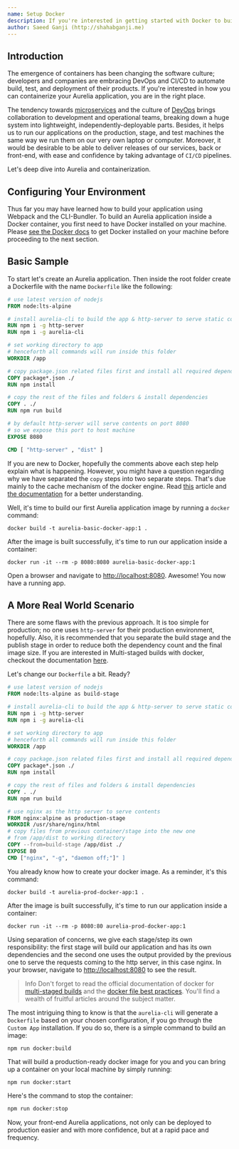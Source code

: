 ```yaml
---
name: Setup Docker
description: If you're interested in getting started with Docker to build projects, this article will take you through setting up both your machine and a production quality starter project.
author: Saeed Ganji (http://shahabganji.me)
---
```

## Introduction

The emergence of containers has been changing the software culture; developers and companies are embracing DevOps and CI/CD to automate build, test, and deployment of their products. If you're interested in how you can containerize your Aurelia application, you are in the right place.

The tendency towards [microservices](https://martinfowler.com/articles/microservices.html) and the culture of [DevOps](https://martinfowler.com/bliki/DevOpsCulture.html) brings collaboration to development and operational teams, breaking down a huge system into lightweight, independently-deployable parts. Besides, it helps us to run our applications on the production, stage, and test machines the same way we run them on our very own laptop or computer. Moreover, it would be desirable to be able to deliver releases of our services, back or front-end, with ease and confidence by taking advantage of `CI/CD` pipelines.

Let's deep dive into Aurelia and containerization.

## Configuring Your Environment

Thus far you may have learned how to build your application using Webpack and the CLI-Bundler. To build an Aurelia application inside a Docker container, you first need to have Docker installed on your machine. Please [see the Docker docs](https://docs.docker.com/v18.03/install/) to get Docker installed on your machine before proceeding to the next section.

## Basic Sample

To start let's create an Aurelia application. Then inside the root folder create a Dockerfile with the name `Dockerfile` like the following:

```Dockerfile
# use latest version of nodejs
FROM node:lts-alpine

# install aurelia-cli to build the app & http-server to serve static contents
RUN npm i -g http-server
RUN npm i -g aurelia-cli

# set working directory to app
# henceforth all commands will run inside this folder
WORKDIR /app

# copy package.json related files first and install all required dependencies
COPY package*.json ./
RUN npm install

# copy the rest of the files and folders & install dependencies
COPY . ./
RUN npm run build

# by default http-server will serve contents on port 8080
# so we expose this port to host machine
EXPOSE 8080

CMD [ "http-server" , "dist" ]
```

If you are new to Docker, hopefully the comments above each step help explain what is happening. However, you might have a question regarding why we have separated the `copy` steps into two separate steps. That's due mainly to the cache mechanism of the docker engine. Read [this](https://blog.docker.com/2019/07/intro-guide-to-dockerfile-best-practices/) article and [the documentation](https://docs.docker.com/develop/develop-images/dockerfile_best-practices/) for a better understanding.

Well, it's time to build our first Aurelia application image by running a `docker` command:

```Shell
docker build -t aurelia-basic-docker-app:1 .
```

After the image is built successfully, it's time to run our application inside a container:

```Shell
docker run -it --rm -p 8080:8080 aurelia-basic-docker-app:1
```

Open a browser and navigate to [http://localhost:8080](http://localhost:8080). Awesome! You now have a running app.

## A More Real World Scenario

There are some flaws with the previous approach. It is too simple for production; no one uses `http-server` for their production environment, hopefully. Also, it is recommended that you separate the build stage and the publish stage in order to reduce both the dependency count and the final image size. If you are interested in Multi-staged builds with docker, checkout the documentation [here](https://docs.docker.com/develop/develop-images/multistage-build/).

Let's change our `Dockerfile` a bit. Ready?

```Dockerfile
# use latest version of nodejs
FROM node:lts-alpine as build-stage

# install aurelia-cli to build the app & http-server to serve static contents
RUN npm i -g http-server
RUN npm i -g aurelia-cli

# set working directory to app
# henceforth all commands will run inside this folder
WORKDIR /app

# copy package.json related files first and install all required dependencies
COPY package*.json ./
RUN npm install

# copy the rest of files and folders & install dependencies
COPY . ./
RUN npm run build

# use nginx as the http server to serve contents
FROM nginx:alpine as production-stage
WORKDIR /usr/share/nginx/html
# copy files from previous container/stage into the new one
# from /app/dist to working directory
COPY --from=build-stage /app/dist ./
EXPOSE 80
CMD ["nginx", "-g", "daemon off;"]" ]
```

You already know how to create your docker image. As a reminder, it's this command:

```Shell
docker build -t aurelia-prod-docker-app:1 .
```

After the image is built successfully, it's time to run our application inside a container:

```Shell
docker run -it --rm -p 8080:80 aurelia-prod-docker-app:1
```

Using separation of concerns, we give each stage/step its own responsibility: the first stage will build our application and has its own dependencies and the second one uses the output provided by the previous one to serve the requests coming to the http server, in this case nginx. In your browser, navigate to [http://localhost:8080](http://localhost:8080) to see the result.

> Info
> Don't forget to read the official documentation of docker for [multi-staged builds](https://docs.docker.com/develop/develop-images/multistage-build/) and the [docker file best practices](https://docs.docker.com/develop/develop-images/dockerfile_best-practices/). You'll find a wealth of fruitful articles around the subject matter.

The most intriguing thing to know is that the `aurelia-cli` will generate a `Dockerfile` based on your chosen configuration, if you go through the `Custom App` installation. If you do so, there is a simple command to build an image:

```Shell
npm run docker:build
```

That will build a production-ready docker image for you and you can bring up a container on your local machine by simply running:

```Shell
npm run docker:start
```

Here's the command to stop the container:

```bash
npm run docker:stop
```

Now, your front-end Aurelia applications, not only can be deployed to production easier and with more confidence, but at a rapid pace and frequency.